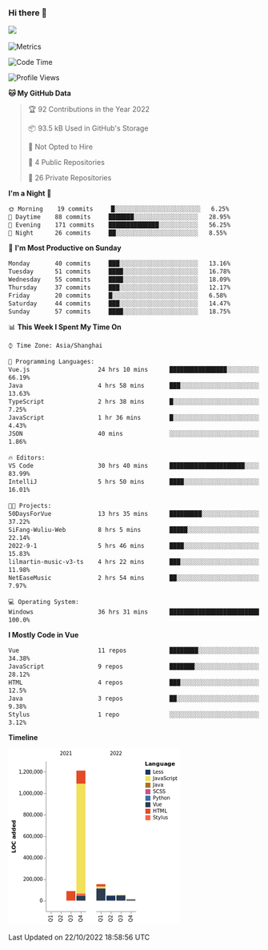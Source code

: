 ### Hi there 👋
![](https://github-readme-stats.vercel.app/api?username=Jamartin-create)

![Metrics](https://metrics.lecoq.io/Jamartin-create?template=classic&base.activity=0&base.community=0&base.repositories=0&isocalendar=1&calendar=1&languages=1&base=header%2C%20activity%2C%20community%2C%20repositories%2C%20metadata&base.indepth=false&base.hireable=false&isocalendar=false&isocalendar.duration=full-year&languages=false&languages.limit=8&languages.threshold=0%25&languages.other=false&languages.colors=github&languages.sections=most-used&languages.indepth=false&languages.analysis.timeout=15&languages.categories=markup%2C%20programming&languages.recent.categories=markup%2C%20programming&languages.recent.load=300&languages.recent.days=14&calendar=false&calendar.limit=1&config.timezone=Asia%2FShanghai)

<!--START_SECTION:waka-->
![Code Time](http://img.shields.io/badge/Code%20Time-297%20hrs%2033%20mins-blue)

![Profile Views](http://img.shields.io/badge/Profile%20Views-0-blue)

**🐱 My GitHub Data** 

> 🏆 92 Contributions in the Year 2022
 > 
> 📦 93.5 kB Used in GitHub's Storage 
 > 
> 🚫 Not Opted to Hire
 > 
> 📜 4 Public Repositories 
 > 
> 🔑 26 Private Repositories  
 > 
**I'm a Night 🦉** 

```text
🌞 Morning    19 commits     █░░░░░░░░░░░░░░░░░░░░░░░░   6.25% 
🌆 Daytime    88 commits     ███████░░░░░░░░░░░░░░░░░░   28.95% 
🌃 Evening    171 commits    ██████████████░░░░░░░░░░░   56.25% 
🌙 Night      26 commits     ██░░░░░░░░░░░░░░░░░░░░░░░   8.55%

```
📅 **I'm Most Productive on Sunday** 

```text
Monday       40 commits     ███░░░░░░░░░░░░░░░░░░░░░░   13.16% 
Tuesday      51 commits     ████░░░░░░░░░░░░░░░░░░░░░   16.78% 
Wednesday    55 commits     ████░░░░░░░░░░░░░░░░░░░░░   18.09% 
Thursday     37 commits     ███░░░░░░░░░░░░░░░░░░░░░░   12.17% 
Friday       20 commits     █░░░░░░░░░░░░░░░░░░░░░░░░   6.58% 
Saturday     44 commits     ███░░░░░░░░░░░░░░░░░░░░░░   14.47% 
Sunday       57 commits     ████░░░░░░░░░░░░░░░░░░░░░   18.75%

```


📊 **This Week I Spent My Time On** 

```text
⌚︎ Time Zone: Asia/Shanghai

💬 Programming Languages: 
Vue.js                   24 hrs 10 mins      ████████████████░░░░░░░░░   66.19% 
Java                     4 hrs 58 mins       ███░░░░░░░░░░░░░░░░░░░░░░   13.63% 
TypeScript               2 hrs 38 mins       █░░░░░░░░░░░░░░░░░░░░░░░░   7.25% 
JavaScript               1 hr 36 mins        █░░░░░░░░░░░░░░░░░░░░░░░░   4.43% 
JSON                     40 mins             ░░░░░░░░░░░░░░░░░░░░░░░░░   1.86%

🔥 Editors: 
VS Code                  30 hrs 40 mins      █████████████████████░░░░   83.99% 
IntelliJ                 5 hrs 50 mins       ████░░░░░░░░░░░░░░░░░░░░░   16.01%

🐱‍💻 Projects: 
50DaysForVue             13 hrs 35 mins      █████████░░░░░░░░░░░░░░░░   37.22% 
SiFang-Wuliu-Web         8 hrs 5 mins        █████░░░░░░░░░░░░░░░░░░░░   22.14% 
2022-9-1                 5 hrs 46 mins       ████░░░░░░░░░░░░░░░░░░░░░   15.83% 
lilmartin-music-v3-ts    4 hrs 22 mins       ███░░░░░░░░░░░░░░░░░░░░░░   11.98% 
NetEaseMusic             2 hrs 54 mins       ██░░░░░░░░░░░░░░░░░░░░░░░   7.97%

💻 Operating System: 
Windows                  36 hrs 31 mins      █████████████████████████   100.0%

```

**I Mostly Code in Vue** 

```text
Vue                      11 repos            ████████░░░░░░░░░░░░░░░░░   34.38% 
JavaScript               9 repos             ███████░░░░░░░░░░░░░░░░░░   28.12% 
HTML                     4 repos             ███░░░░░░░░░░░░░░░░░░░░░░   12.5% 
Java                     3 repos             ██░░░░░░░░░░░░░░░░░░░░░░░   9.38% 
Stylus                   1 repo              ░░░░░░░░░░░░░░░░░░░░░░░░░   3.12%

```


**Timeline**

![Chart not found](https://raw.githubusercontent.com/Jamartin-create/Jamartin-create/master/charts/bar_graph.png) 


 Last Updated on 22/10/2022 18:58:56 UTC
<!--END_SECTION:waka-->
